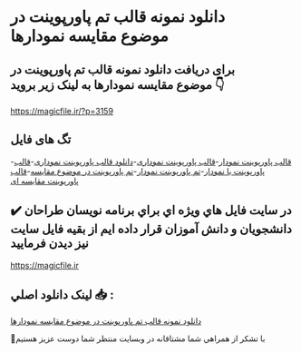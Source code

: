 # دانلود نمونه قالب تم پاورپوینت در موضوع مقایسه نمودارها

## برای دریافت دانلود نمونه قالب تم پاورپوینت در موضوع مقایسه نمودارها به لینک زیر بروید 👇

https://magicfile.ir/?p=3159

## تگ های فایل

-[قالب پاورپوینت نمودار](https://magicfile.ir/product/%d9%86%d9%85%d9%88%d9%86%d9%87-%d9%82%d8%a7%d9%84%d8%a8-%d8%aa%d9%85-%d9%be%d8%a7%d9%88%d8%b1%d9%be%d9%88%db%8c%d9%86%d8%aa-%d8%af%d8%b1-%d9%85%d9%88%d8%b6%d9%88%d8%b9%d9%85%d9%82%d8%a7%db%8c%d8%b3%d9%87-%d9%86%d9%85%d9%88%d8%af%d8%a7%d8%b1%d9%87%d8%a7/)-[قالب پاورپوینت نموداری](https://magicfile.ir/product/%d9%86%d9%85%d9%88%d9%86%d9%87-%d9%82%d8%a7%d9%84%d8%a8-%d8%aa%d9%85-%d9%be%d8%a7%d9%88%d8%b1%d9%be%d9%88%db%8c%d9%86%d8%aa-%d8%af%d8%b1-%d9%85%d9%88%d8%b6%d9%88%d8%b9%d9%85%d9%82%d8%a7%db%8c%d8%b3%d9%87-%d9%86%d9%85%d9%88%d8%af%d8%a7%d8%b1%d9%87%d8%a7/)-[دانلود قالب پاورپوینت نموداری](https://magicfile.ir/product/%d9%86%d9%85%d9%88%d9%86%d9%87-%d9%82%d8%a7%d9%84%d8%a8-%d8%aa%d9%85-%d9%be%d8%a7%d9%88%d8%b1%d9%be%d9%88%db%8c%d9%86%d8%aa-%d8%af%d8%b1-%d9%85%d9%88%d8%b6%d9%88%d8%b9%d9%85%d9%82%d8%a7%db%8c%d8%b3%d9%87-%d9%86%d9%85%d9%88%d8%af%d8%a7%d8%b1%d9%87%d8%a7/)-[قالب پاورپوینت با نمودار](https://magicfile.ir/product/%d9%86%d9%85%d9%88%d9%86%d9%87-%d9%82%d8%a7%d9%84%d8%a8-%d8%aa%d9%85-%d9%be%d8%a7%d9%88%d8%b1%d9%be%d9%88%db%8c%d9%86%d8%aa-%d8%af%d8%b1-%d9%85%d9%88%d8%b6%d9%88%d8%b9%d9%85%d9%82%d8%a7%db%8c%d8%b3%d9%87-%d9%86%d9%85%d9%88%d8%af%d8%a7%d8%b1%d9%87%d8%a7/)-[تم پاورپوینت نمودار](https://magicfile.ir/product/%d9%86%d9%85%d9%88%d9%86%d9%87-%d9%82%d8%a7%d9%84%d8%a8-%d8%aa%d9%85-%d9%be%d8%a7%d9%88%d8%b1%d9%be%d9%88%db%8c%d9%86%d8%aa-%d8%af%d8%b1-%d9%85%d9%88%d8%b6%d9%88%d8%b9%d9%85%d9%82%d8%a7%db%8c%d8%b3%d9%87-%d9%86%d9%85%d9%88%d8%af%d8%a7%d8%b1%d9%87%d8%a7/)-[تم پاورپوینت در موضوع مقایسه](https://magicfile.ir/product/%d9%86%d9%85%d9%88%d9%86%d9%87-%d9%82%d8%a7%d9%84%d8%a8-%d8%aa%d9%85-%d9%be%d8%a7%d9%88%d8%b1%d9%be%d9%88%db%8c%d9%86%d8%aa-%d8%af%d8%b1-%d9%85%d9%88%d8%b6%d9%88%d8%b9%d9%85%d9%82%d8%a7%db%8c%d8%b3%d9%87-%d9%86%d9%85%d9%88%d8%af%d8%a7%d8%b1%d9%87%d8%a7/)-[قالب پاورپوینت مقایسه ای](https://magicfile.ir/product/%d9%86%d9%85%d9%88%d9%86%d9%87-%d9%82%d8%a7%d9%84%d8%a8-%d8%aa%d9%85-%d9%be%d8%a7%d9%88%d8%b1%d9%be%d9%88%db%8c%d9%86%d8%aa-%d8%af%d8%b1-%d9%85%d9%88%d8%b6%d9%88%d8%b9%d9%85%d9%82%d8%a7%db%8c%d8%b3%d9%87-%d9%86%d9%85%d9%88%d8%af%d8%a7%d8%b1%d9%87%d8%a7/)

## ✔️ در سايت فايل هاي ويژه اي براي برنامه نويسان طراحان دانشجويان و دانش آموزان قرار داده ايم از بقيه فايل سايت نيز ديدن فرماييد

https://magicfile.ir


## لينک دانلود اصلي 📥 :

[دانلود نمونه قالب تم پاورپوینت در موضوع مقایسه نمودارها](https://magicfile.ir/product/%d9%86%d9%85%d9%88%d9%86%d9%87-%d9%82%d8%a7%d9%84%d8%a8-%d8%aa%d9%85-%d9%be%d8%a7%d9%88%d8%b1%d9%be%d9%88%db%8c%d9%86%d8%aa-%d8%af%d8%b1-%d9%85%d9%88%d8%b6%d9%88%d8%b9%d9%85%d9%82%d8%a7%db%8c%d8%b3%d9%87-%d9%86%d9%85%d9%88%d8%af%d8%a7%d8%b1%d9%87%d8%a7/) 


🙏با تشکر از همراهي شما مشتاقانه در وبسایت منتظر شما دوست عزیز هستیم

